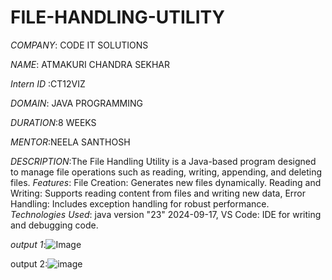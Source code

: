 # FILE-HANDLING-UTILITY

*COMPANY*: CODE IT SOLUTIONS

*NAME*: ATMAKURI CHANDRA SEKHAR

*Intern ID* :CT12VIZ

*DOMAIN*: JAVA PROGRAMMING

*DURATION*:8 WEEKS

*MENTOR*:NEELA SANTHOSH

*DESCRIPTION*:The File Handling Utility is a Java-based program designed to manage file operations such as reading, writing, appending, and deleting files. 
*Features*:
File Creation: Generates new files dynamically.
Reading and Writing: Supports reading content from files and writing new data,
Error Handling: Includes exception handling for robust performance.
*Technologies Used*:
java version "23" 2024-09-17,
VS Code: IDE for writing and debugging code.

*output 1*:![Image](https://github.com/user-attachments/assets/698d905f-52dc-4752-b1c2-499c4b0fc8b7)

output 2:![image](https://github.com/user-attachments/assets/a57de121-fd2e-4f57-a0d5-17ba0255ad3a)


